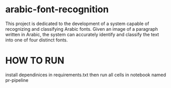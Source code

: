 # arabic-font-recognition
This project is dedicated to the development of a system capable of recognizing and classifying Arabic fonts. Given an image of a paragraph written in Arabic, the system can accurately identify and classify the text into one of four distinct fonts. 

# HOW TO RUN
install dependinices in requirements.txt then run all cells in notebook named pr-pipeline